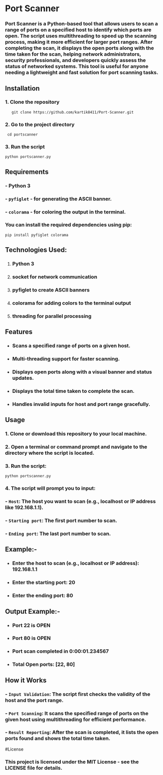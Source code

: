 # Port Scanner

### Port Scanner is a Python-based tool that allows users to scan a range of ports on a specified host to identify which ports are open. The script uses multithreading to speed up the scanning process, making it more efficient for larger port ranges. After completing the scan, it displays the open ports along with the time taken for the scan, helping network administrators, security professionals, and developers quickly assess the status of networked systems. This tool is useful for anyone needing a lightweight and fast solution for port scanning tasks.

## Installation

 ### 1.  Clone the repository
  ```
     git clone https://github.com/kartik8411/Port-Scanner.git
   ```
   
### 2.   Go to the project directory
   ```
    cd portscanner
   ```

### 3.  Run the script 
  ```
  python portscanner.py
  ```


## Requirements
### - Python 3
### - `pyfiglet` - for generating the ASCII banner.
### - `colorama` - for coloring the output in the terminal.

### You can install the required dependencies using pip:
```
pip install pyfiglet colorama
```

## Technologies Used:
1. ### Python 3
2. ### socket for network communication
3. ### pyfiglet to create ASCII banners
4. ### colorama for adding colors to the terminal output
5. ### threading for parallel processing
   
## Features
- ### Scans a specified range of ports on a given host.
- ### Multi-threading support for faster scanning.
- ### Displays open ports along with a visual banner and status updates.
- ### Displays the total time taken to complete the scan.
- ### Handles invalid inputs for host and port range gracefully.

## Usage

  ### 1. Clone or download this repository to your local machine.

  ### 2. Open a terminal or command prompt and navigate to the directory where the script is located.

  ### 3. Run the script:
  ```
python portscanner.py
```

### 4. The script will prompt you to input:

   
###  - ```Host```: The host you want to scan  (e.g., localhost or IP address like 192.168.1.1).
   
###  - ```Starting port```: The first port number to scan.
    
###  - ```Ending port```:  The last port number to scan.

    

## Example:-

- ### Enter the host to scan (e.g., localhost or IP address): 192.168.1.1

- ### Enter the starting port: 20

- ### Enter the ending port: 80

## Output Example:-

- ### Port 22 is OPEN

- ### Port 80 is OPEN

- ### Port scan completed in 0:00:01.234567

- ### Total Open ports: [22, 80]

## How it Works

   ### - ```Input Validation```: The script first checks the validity of the host and the port range.
   
   ### - ```Port Scanning```: It scans the specified range of ports on the given host using multithreading for efficient performance.
   
   ### - ```Result Reporting```: After the scan is completed, it lists the open ports found and shows the total time taken.

#License

### This project is licensed under the MIT License - see the LICENSE file for details.

    
